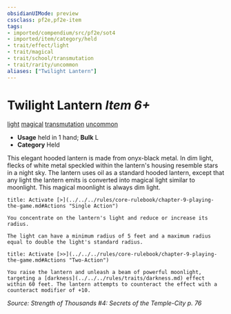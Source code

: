 ```yaml
---
obsidianUIMode: preview
cssclass: pf2e,pf2e-item
tags:
- imported/compendium/src/pf2e/sot4
- imported/item/category/held
- trait/effect/light
- trait/magical
- trait/school/transmutation
- trait/rarity/uncommon
aliases: ["Twilight Lantern"]
---
```

# Twilight Lantern *Item 6+*  
[light](rules/traits/light.md)  [magical](magical.md)  [transmutation](transmutation.md)  [uncommon](uncommon.md)  

- **Usage** held in 1 hand; **Bulk** L
- **Category** Held

This elegant hooded lantern is made from onyx-black metal. In dim light, flecks of white metal speckled within the lantern's housing resemble stars in a night sky. The lantern uses oil as a standard hooded lantern, except that any light the lantern emits is converted into magical light similar to moonlight. This magical moonlight is always dim light.

```ad-embed-ability
title: Activate [>](../../../rules/core-rulebook/chapter-9-playing-the-game.md#Actions "Single Action")

You concentrate on the lantern's light and reduce or increase its radius.

The light can have a minimum radius of 5 feet and a maximum radius equal to double the light's standard radius.
```

```ad-embed-ability
title: Activate [>>](../../../rules/core-rulebook/chapter-9-playing-the-game.md#Actions "Two-Action")

You raise the lantern and unleash a beam of powerful moonlight, targeting a [darkness](../../../rules/traits/darkness.md) effect within 60 feet. The lantern attempts to counteract the effect with a counteract modifier of +10.
```

*Source: Strength of Thousands #4: Secrets of the Temple-City p. 76*
